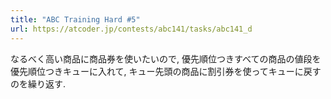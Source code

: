 ```yaml
---
title: "ABC Training Hard #5"
url: https://atcoder.jp/contests/abc141/tasks/abc141_d
---
```

なるべく高い商品に商品券を使いたいので, 優先順位つきすべての商品の値段を優先順位つきキューに入れて, キュー先頭の商品に割引券を使ってキューに戻すのを繰り返す.
